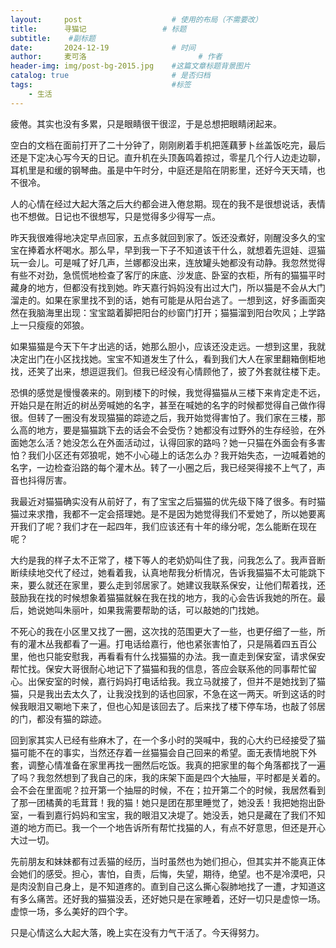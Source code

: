 ```yaml
---
layout:     post   				    # 使用的布局（不需要改）
title:      寻猫记 				# 标题 
subtitle:    #副标题
date:       2024-12-19 				# 时间
author:     麦可洛 						# 作者
header-img: img/post-bg-2015.jpg 	#这篇文章标题背景图片
catalog: true 						# 是否归档
tags:								#标签
    - 生活
---
```


疲倦。其实也没有多累，只是眼睛很干很涩，于是总想把眼睛闭起来。

空白的文档在面前打开了二十分钟了，刚刚刷着手机把莲藕萝卜丝盖饭吃完，最后还是下定决心写今天的日记。直升机在头顶轰鸣着掠过，零星几个行人边走边聊，耳机里是和缓的钢琴曲。虽是中午时分，中庭还是陷在阴影里，还好今天天晴，也不很冷。

人的心情在经过大起大落之后大约都会进入倦怠期。现在的我不是很想说话，表情也不想做。日记也不很想写，只是觉得多少得写一点。

昨天我很难得地决定早点回家，五点多就回到家了。饭还没煮好，刚醒没多久的宝宝在捧着水杯喝水。那么早，早到我一下子不知道该干什么，就想着先逗娃、逗猫玩一会儿。可是喊了好几声，兰娜都没出来，连放罐头她都没有动静。我忽然觉得有些不对劲，急慌慌地检查了客厅的床底、沙发底、卧室的衣柜，所有的猫猫平时藏身的地方，但都没有找到她。昨天嘉行妈妈没有出过大门，所以猫是不会从大门溜走的。如果在家里找不到的话，她有可能是从阳台逃了。一想到这，好多画面突然在我脑海里出现：宝宝踮着脚把阳台的纱窗门打开；猫猫溜到阳台吹风；上学路上一只瘦瘦的郊狼。

如果猫猫是今天下午才出逃的话，她那么胆小，应该还没走远。一想到这里，我就决定出门在小区找找她。宝宝不知道发生了什么，看到我们大人在家里翻箱倒柜地找，还笑了出来，想逗逗我们。但我已经没有心情顾他了，披了外套就往楼下走。

恐惧的感觉是慢慢袭来的。刚到楼下的时候，我觉得猫猫从三楼下来肯定走不远，开始只是在附近的树丛旁喊她的名字，甚至在喊她的名字的时候都觉得自己做作得很。但转了一圈没有发现猫猫的踪迹之后，我开始觉得害怕了。我们家在三楼，那么高的地方，要是猫猫跳下去的话会不会受伤？她都没有过野外的生存经验，在外面她怎么活？她没怎么在外面活动过，认得回家的路吗？她一只猫在外面会有多害怕？我们小区还有郊狼呢，她不小心碰上的话怎么办？我开始失态，一边喊着她的名字，一边检查沿路的每个灌木丛。转了一小圈之后，我已经哭得接不上气了，声音也抖得厉害。

我最近对猫猫确实没有从前好了，有了宝宝之后猫猫的优先级下降了很多。有时猫猫过来求撸，我都不一定会搭理她。是不是因为她觉得我们不爱她了，所以她要离开我们了呢？我们才在一起四年，我们应该还有十年的缘分呢，怎么能断在现在呢？

大约是我的样子太不正常了，楼下等人的老奶奶叫住了我，问我怎么了。我声音断断续续地交代了经过，她看着我，认真地帮我分析情况，告诉我猫猫不太可能跳下来，要么就还在家里，要么走到邻居家了。她建议我联系保安，让他们帮着找，还鼓励我在找的时候想象着猫猫就躲在我在找的地方，我的心会告诉我她的所在。最后，她说她叫朱丽叶，如果我需要帮助的话，可以敲她的门找她。

不死心的我在小区里又找了一圈，这次找的范围更大了一些，也更仔细了一些，所有的灌木丛我都看了一遍。打电话给嘉行，他也紧张害怕了，只是隔着四五百公里，他也只能安慰我，再看看有什么找猫猫的办法。我一直走到保安室，请求保安帮忙找。保安大哥很耐心地记下了猫猫和我的信息，答应会联系他的同事帮忙留心。出保安室的时候，嘉行妈妈打电话给我。我立马就接了，但并不是她找到了猫猫，只是我出去太久了，让我没找到的话也回家，不急在这一两天。听到这话的时候我眼泪又唰地下来了，但也心知是该回去了。后来找了楼下停车场，也敲了邻居的门，都没有猫的踪迹。

回到家其实人已经有些麻木了，在一个多小时的哭喊中，我的心大约已经接受了猫猫可能不在的事实，当然还存着一丝猫猫会自己回来的希望。面无表情地脱下外套，调整心情准备在家里再找一圈然后吃饭。我真的把家里的每个角落都找了一遍了吗？我忽然想到了我自己的床，我的床架下面是四个大抽屉，平时都是关着的。会不会在里面呢？拉开第一个抽屉的时候，不在；拉开第二个的时候，我居然看到了那一团橘黄的毛茸茸！我的猫！她只是团在那里睡觉了，她没丢！我把她抱出卧室，一看到嘉行妈妈和宝宝，我的眼泪又决堤了。她没丢，她只是藏在了我们不知道的地方而已。我一个一个地告诉所有帮忙找猫的人，有点不好意思，但还是开心大过一切。

先前朋友和妹妹都有过丢猫的经历，当时虽然也为她们担心，但其实并不能真正体会她们的感受。担心，害怕，自责，后悔，失望，期待，绝望。也不是冷漠吧，只是肉没割自己身上，是不知道疼的。直到自己这么撕心裂肺地找了一遭，才知道这有多么痛苦。还好我的猫猫没丢，还好她只是在家睡着，还好一切只是虚惊一场。虚惊一场，多么美好的四个字。

只是心情这么大起大落，晚上实在没有力气干活了。今天得努力。
